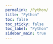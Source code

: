 ```yaml
---
permalink: /Python/
title: "Python"
toc: false
toc_sticky: false
toc_label: "Python"
sidebar_main: true
---
```

